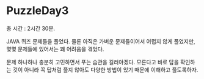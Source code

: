 # PuzzleDay3

총 시간 : 2시간 30분.

JAVA 퀴즈 문제들을 풀었다.
물론 아직은 가벼운 문제들이어서 어렵지 않게 풀었지만, 몇몇 문제들에 있어서는 꽤 어려움을 겪었다.

문제 하나하나 충분히 고민하면서 푸는 습관을 길러야겠다.
모른다고 바로 답을 확인하는 것이 아니라 꼭 답처럼 풀지 않아도 다양한 방법이 있기 때문에 이해하고 풀도록하자.
